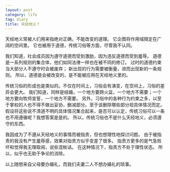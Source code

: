 ```yaml
---
layout: post
category: life
tag: diary
title: 天经地义？
---
```


天经地义常被人们用来指绝对正确，不能改变的道理。
它企图将作用域限定在广阔的空间里。
它也被用于道德，传统习俗等方面，尽管我不认同。

我们知道，社会成员因为遵守道德而受到激励，因为违反道德而受到羞辱。
道德是一系列规则的集合体，他们如同法律一样也在被不同的修订。
过时的道德约束当大部分人不遵守时会被废弃；
新出现的行为需要被衡量，进而出现新的一条规则。
所以，道德是会被改变的，是不能被应用在天经地义里的。

传统习俗的形成也是类似的。不仅在时间上，习俗会有演变，在空间上，习俗的差异会更大。
我们知道，同样是结婚，一个地方要跨火盆，一个地方不需要；一个地方要向牧师宣誓，一个地方不需要。
另外，习俗中的各种行为约束之多，以至于掌权的人也不得不做出妥协，删减部分。至于该删除哪些部分视具体情况而定。
假设将这些说不清道不明的具体情况集合起来，是否可以认定，传统习俗可以一条也不用遵循呢？我想答案是是的。
所以，传统习俗也不是什么天经地义，必须遵守的东西。

我因成为了不遵从天经地义的事情而被指责，但也想理性地探讨问题。
由于被指责的我没有产生羞辱感，效果对指责方似乎变差了很多。
指责方更多的是气急败坏和觉得我无理取闹，说些混帐话。
在这种情况下，指责方不处于理性状态。
所以，似乎也无助于争论的消除。

以上随想来自父母要办婚礼，而我们夫妻二人不想办婚礼的琐事。

